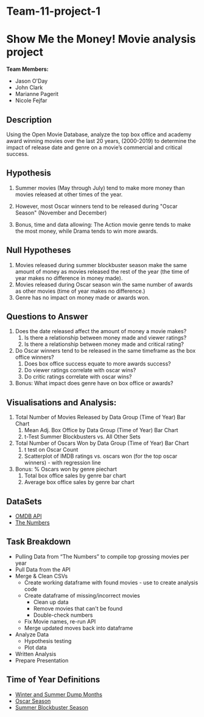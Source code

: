 # Team-11-project-1
# Show Me the Money! Movie analysis project

**Team Members:**
* Jason O'Day
* John Clark
* Marianne Pagerit
* Nicole Fejfar

## Description
Using the Open Movie Database, analyze the top box office and academy award winning movies over the last 20 years, (2000-2019) to determine the impact of release date and genre on a movie’s commercial and critical success.

## Hypothesis
1. Summer movies (May through July) tend to make more money than movies released at other times of the year. 
1. However, most Oscar winners tend to be released during "Oscar Season" (November and December)

1. Bonus, time and data allowing: The Action movie genre tends to make the most money, while Drama tends to win more awards.


## Null Hypotheses
1. Movies released during summer blockbuster season make the same amount of money as movies released the rest of the year (the time of year makes no difference in money made).
1. Movies released during Oscar season win the same number of awards as other movies (time of year makes no difference.)
1. Genre has no impact on money made or awards won.

## Questions to Answer
1. Does the date released affect the amount of money a movie makes?
    1. Is there a relationship between money made and viewer ratings?
    1. Is there a relationship between money made and critical rating?
1. Do Oscar winners tend to be released in the same timeframe as the box office winners?
    1. Does box office success equate to more awards success? 
    1. Do viewer ratings correlate with oscar wins? 
    1. Do critic ratings correlate with oscar wins?
1. Bonus: What impact does genre have on box office or awards?
  
## Visualisations and Analysis:
1. Total Number of Movies Released by Data Group (Time of Year) Bar Chart
    1. Mean Adj. Box Office by Data Group (Time of Year) Bar Chart 
    1. t-Test Summer Blockbusters vs. All Other Sets 
1. Total Number of Oscars Won by Data Group (Time of Year) Bar Chart
    1. t test on Oscar Count 
    1. Scatterplot of IMDB ratings vs. oscars won (for the top oscar winners) - with regression line
1. Bonus: % Oscars won by genre piechart
    1. Total box office sales by genre bar chart
    1. Average box office sales by genre bar chart


## DataSets
* [OMDB API](http://www.omdbapi.com/)
* [The Numbers](https://www.the-numbers.com/data-services)

## Task Breakdown
* Pulling Data from “The Numbers” to compile top grossing movies per year
* Pull Data from the API
* Merge & Clean CSVs
    * Create working dataframe with found movies - use to create analysis code
    * Create dataframe of missing/incorrect movies
        * Clean up data
        * Remove movies that can't be found
        * Double-check numbers
    * Fix Movie names, re-run API
    * Merge updated moves back into dataframe
* Analyze Data
    * Hypothesis testing
    * Plot data
* Written Analysis
* Prepare Presentation

## Time of Year Definitions
* [Winter and Summer Dump Months](https://en.wikipedia.org/wiki/Dump_months)
* [Oscar Season](https://en.wikipedia.org/wiki/Oscar_season#:~:text=Oscar%20season%20usually%20begins%20in,and%20dependent%20on%20the%20year)
* [Summer Blockbuster Season](https://datebook.sfchronicle.com/movies-tv/summer-movies-2020-the-season-of-the-blockbuster-is-now-the-season-of-uncertainty#:~:text=For%20the%20last%20two%20years,tracks%20box%20office%20revenue%20worldwide)
